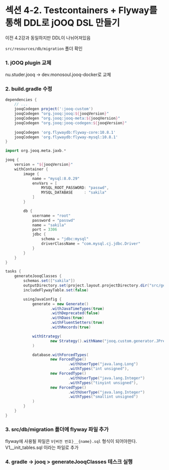 # 섹션 4-2. Testcontainers + Flyway를 통해 DDL로 jOOQ DSL 만들기

이전 4.2강과 동일하지만 DDL이 나뉘어져있음

```src/resources/db/migration``` 폴더 확인

### 1. jOOQ plugin 교체

nu.studer.jooq -> dev.monosoul.jooq-docker로 교체

### 2. build.gradle 수정
```groovy
dependencies {
    // ...
    jooqCodegen project(':jooq-custom')
    jooqCodegen "org.jooq:jooq:${jooqVersion}"
    jooqCodegen "org.jooq:jooq-meta:${jooqVersion}"
    jooqCodegen "org.jooq:jooq-codegen:${jooqVersion}"
    
    jooqCodegen 'org.flywaydb:flyway-core:10.8.1'
    jooqCodegen 'org.flywaydb:flyway-mysql:10.8.1'
}
```

```groovy
import org.jooq.meta.jaxb.*

jooq {
    version = "${jooqVersion}"
    withContainer {
        image {
            name = "mysql:8.0.29"
            envVars = [
                MYSQL_ROOT_PASSWORD: "passwd",
                MYSQL_DATABASE     : "sakila"
            ]
        }

        db {
            username = "root"
            password = "passwd"
            name = "sakila"
            port = 3306
            jdbc {
                schema = "jdbc:mysql"
                driverClassName = "com.mysql.cj.jdbc.Driver"
            }
        }
    }
}

tasks {
    generateJooqClasses {
        schemas.set(["sakila"])
        outputDirectory.set(project.layout.projectDirectory.dir("src/generated"))
        includeFlywayTable.set(false)

        usingJavaConfig {
            generate = new Generate()
                    .withJavaTimeTypes(true)
                    .withDeprecated(false)
                    .withDaos(true)
                    .withFluentSetters(true)
                    .withRecords(true)

            withStrategy(
                    new Strategy().withName("jooq.custom.generator.JPrefixGeneratorStrategy")
            )

            database.withForcedTypes(
                    new ForcedType()
                            .withUserType("java.lang.Long")
                            .withTypes("int unsigned"),
                    new ForcedType()
                            .withUserType("java.lang.Integer")
                            .withTypes("tinyint unsigned"),
                    new ForcedType()
                            .withUserType("java.lang.Integer")
                            .withTypes("smallint unsigned")
            )
        }
    }
}
```

### 3. src/db/migration 폴더에 flyway 파일 추가
flyway에 사용될 파일은 ```V{버전 번호}__{name}.sql``` 형식이 되어야한다.
V1__init_tables.sql 이라는 파일로 추가

### 4. gradle -> jooq > generateJooqClasses 테스크 실행
